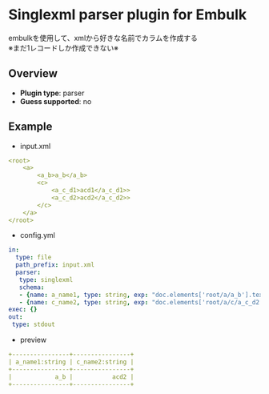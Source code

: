 # Singlexml parser plugin for Embulk

embulkを使用して、xmlから好きな名前でカラムを作成する<br>
※まだ1レコードしか作成できない※

## Overview

* **Plugin type**: parser
* **Guess supported**: no

## Example

* input.xml
```yaml
<root>
    <a>
        <a_b>a_b</a_b>
        <c>
            <a_c_d1>acd1</a_c_d1>>
            <a_c_d2>acd2</a_c_d2>>
        </c>
    </a>    
</root>
```
* config.yml
```yaml
in:
  type: file
  path_prefix: input.xml
  parser:
   type: singlexml
   schema:
   - {name: a_name1, type: string, exp: "doc.elements['root/a/a_b'].text"}
   - {name: c_name2, type: string, exp: "doc.elements['root/a/c/a_c_d2'].text"}
exec: {}
out:
 type: stdout
```
* preview
```yaml
+----------------+----------------+
| a_name1:string | c_name2:string |
+----------------+----------------+
|            a_b |           acd2 |
+----------------+----------------+
```